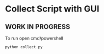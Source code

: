 # Collect Script with GUI

## WORK IN PROGRESS

To run open cmd/powershell
```
python collect.py
```
